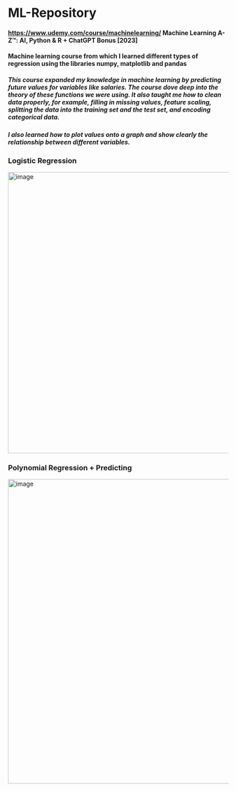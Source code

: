 # ML-Repository
#### https://www.udemy.com/course/machinelearning/ Machine Learning A-Z™: AI, Python & R + ChatGPT Bonus [2023]
#### Machine learning course from which I learned different types of regression using the libraries numpy, matplotlib and pandas
##### This course expanded my knowledge in machine learning by predicting future values for variables like salaries. The course dove deep into the theory of these functions we were using. It also taught me how to clean data properly, for example, filling in missing values, feature scaling, splitting the data into the training set and the test set, and encoding categorical data.
##### I also learned how to plot values onto a graph and show clearly the relationship between different variables.

### Logistic Regression
<img width="641" alt="image" src="https://github.com/nabilkhan31/ML-Repository/assets/130944074/d2beaa7d-14e0-40a2-a79f-4e6a9f60f1cb">

### Polynomial Regression + Predicting
<img width="694" alt="image" src="https://github.com/nabilkhan31/ML-Repository/assets/130944074/518ec1c3-950c-40c9-a1b3-90fd01998c2b">

